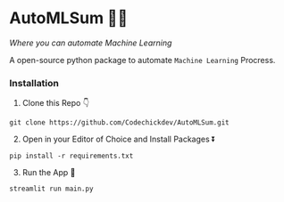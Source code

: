 # AutoMLSum 🤖🚀

_Where you can automate Machine Learning_

A open-source python package to automate `Machine Learning` Procress.

### Installation

1. Clone this Repo 👇

```
git clone https://github.com/Codechickdev/AutoMLSum.git
```

2. Open in your Editor of Choice and Install Packages ⏬

```
pip install -r requirements.txt
```

3. Run the App 🚀

```
streamlit run main.py
```
